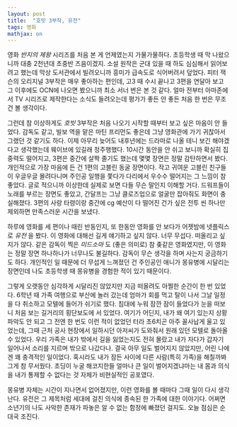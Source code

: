 ```yaml
---
layout: post
title:  "호빗 3부작, 유전"
tags: 영화
mathjax: on
---
```

영화 _반지의 제왕_ 시리즈를 처음 본 게 언제였는지 가물가물하다. 초등학생 때 막 나왔으니까 대충 2천년대 초중반 즈음이겠지.
소설 원작은 군대 있을 때 하도 심심해서 읽어보려고 했는데 막상 도서관에서 빌려오니까 흥미가 급속도로 식어버려서 덮었다.
피터 잭슨의 오리지널 3부작은 매우 좋아하는 편인데, 고3 때 수시 끝나고 3편을 연달아 보고 그 이후에도 OCN에 나오면 봤으니까 최소 서너 번은 본 것 같다.
얼마 전부터 아마존에서 TV 시리즈로 제작한다는 소식도 들려오는데 평가가 좋든 안 좋든 처음 한 번은 무조건 볼 생각이다.

그런데 참 이상하게도 _호빗_ 3부작은 처음 나오기 시작할 때부터 보고 싶은 마음이 안 들었다.
감독도 같고, 빌보 역을 맡은 마틴 프리먼도 좋은데 그냥 영화관에 가기 귀찮아서 그랬던 것 같기도 하다.
이제 아무리 늦어도 내후년에는 드라마로 나올 테니 보긴 해야겠다고 생각했는데 웨이브에 있길래 정주행했다.
10시간 동안을 안 쉬고 보니까 확실히 집중력도 떨어지고, 3편은 중간에 살짝 졸기도 했는데 몇몇 장면은 정말 감탄하면서 봤다.
개인적으로 가장 마음에 든 건 1편의 고블린 동굴 장면이다. 작고 귀여운 고블린 친구들이 우글우글 몰려다니며 주인공 일행을 쫓다가 다리에서 우수수 떨어지는 그 느낌이 참 좋았다.
글로 적으니까 이상한데 실제로 보면 다들 무슨 말인지 이해할 거다. 드워프들이 노래를 부르는 장면도 좋았고, 간달프는 그냥 클로즈업으로 얼굴만 잡아줘도 화면이 충실해졌다.
3편의 사랑 타령이랑 중간에 cg 예산이 다 떨어진 건가 싶은 전투 씬 하나만 제외하면 만족스러운 시간을 보냈다.

하루에 영화를 세 편이나 때린 반동인지, 또 한동안 영화를 안 보다가 어젯밤에 넷플릭스로 _유전_ 을 봤다.
이 영화에 대해선 길게 얘기하고 싶지 않다. 너무 무섭다. 떠올리고 싶지가 않다.
같은 감독이 찍은 _미드소마_ 도 (좋은 의미로) 참 좆같은 영화였지만, 이 영화는 정말 장면 하나하나가 너무나도 불길하다.
감독이 무슨 생각을 하며 사는지 궁금하기도 하다. 개인적인 일 때문에 더 무섭게 느껴졌던 건 주인공인 애니가 몽유병에 시달리는 장면인데
나도 초등학생 때 몽유병을 경험한 적이 있기 때문이다.

그렇게 오랫동안 심각하게 시달리진 않았지만 지금 떠올려도 아찔한 순간이 한 번 있었다.
6학년 때 가족 여행으로 부산에 놀러 갔는데 엄마가 회를 먹고 탈이 나서 그날 일정을 다 취소하고 모텔에 들어가 쉬기로 했다.
침대에 누워 잠깐 잠이 들었다가 눈을 떠보니 처음 보는 길거리의 횡단보도에 서 있었다.
여기가 어딘지, 내가 왜 여기 있는지 상황 파악도 안 되고 그 전엔 한 번도 이런 적이 없었던 터라 초6치곤 아주 꼴사납게 울고 있었는데, 그때 근처 공사 현장에서 일하시던 아저씨가 도와줘서
원래 있던 모텔로 돌아올 수 있었다. 우리 가족은 내가 밖에서 길을 잃었는지도 전혀 몰랐고 내가 자다가 갑자기 일어나서 소리를 지르며 밖으로 나갔다나.
결국 아무 일도 벌어지지 않았지만, 어린 나에겐 꽤 충격적인 일이었다. 혹시라도 내가 잠든 사이에 다른 사람(특히 가족)을 해칠까봐 그게 참 무서웠다.
초딩이 누굴 해코지한들 얼마나 큰 일이 벌어지겠냐마는 내 몸과 의식을 내가 통제할 수 없다는 것 자체가 비현실적인 공포였다.

몽유병 자체는 시간이 지나면서 없어졌지만, 이런 영화를 볼 때마다 그때 일이 다시 생각난다.
유전은 그 제목처럼 세대에 걸친 의식에 종속된 한 가족에 대한 이야기다.
어쩌면 소년기의 나도 사악한 존재가 파놓은 알 수 없는 함정에 빠졌던 걸지도.
오늘 점심은 순대국 조진다.
